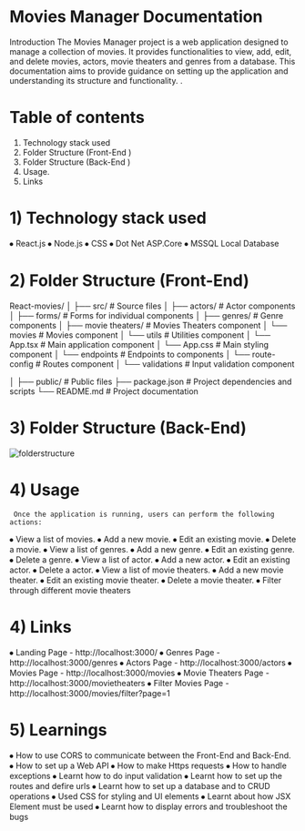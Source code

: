 # Movies Manager Documentation
Introduction
The Movies Manager project is a web application designed to manage a collection of movies. It provides functionalities to view, add, edit, and delete movies, actors, movie theaters and genres from a database. This documentation aims to provide guidance on setting up the application and understanding its structure and functionality.
.
# Table of contents
1.	Technology stack used
2.	Folder Structure (Front-End )
3.	Folder Structure (Back-End )
4.	Usage.
5.	Links

# 1)  Technology stack used
⦁	React.js
⦁	Node.js
⦁	CSS
⦁	Dot Net ASP.Core
⦁	MSSQL Local Database

# 2)  Folder Structure (Front-End)
React-movies/
│
├── src/                 # Source files
│   ├── actors/      	# Actor components
│   ├── forms/          	 # Forms for individual components
│   ├── genres/         	 # Genre components
│   ├── movie theaters/        # Movies Theaters component
│   └── movies			# Movies component
│   └── utils             		# Utilities component
│   └── App.tsx                      # Main application component
│   └── App.css                      # Main styling component
│   └── endpoints                      # Endpoints to components
│   └── route-config		# Routes component
│   └── validations                      # Input validation component

│
├── public/              # Public files
├── package.json         # Project dependencies and scripts
└── README.md            # Project documentation

# 3)  Folder Structure (Back-End)
 ![folderstructure](https://github.com/hitaishmd/training/assets/160744753/3eaf3e6f-5f27-46eb-bdda-f554cd55d8d7)


# 4) Usage
     Once the application is running, users can perform the following actions:
⦁	View a list of movies.
⦁	Add a new movie.
⦁	Edit an existing movie.
⦁	Delete a movie.
⦁	View a list of genres.
⦁	Add a new genre.
⦁	Edit an existing genre.
⦁	Delete a genre.
⦁	View a list of actor.
⦁	Add a new actor.
⦁	Edit an existing actor.
⦁	Delete a actor.
⦁	View a list of movie theaters.
⦁	Add a new movie theater.
⦁	Edit an existing movie theater.
⦁	Delete a movie theater.
⦁	Filter through different movie theaters

# 4)  Links
⦁	Landing Page - http://localhost:3000/
⦁	Genres Page - http://localhost:3000/genres
⦁	Actors Page - http://localhost:3000/actors
⦁	Movies Page - http://localhost:3000/movies
⦁	Movie Theaters Page - http://localhost:3000/movietheaters
⦁	Filter Movies Page - http://localhost:3000/movies/filter?page=1

# 5)  Learnings
⦁	How to use CORS to communicate between the  Front-End and Back-End.
⦁	How to set up a Web API
⦁	How to make Https requests
⦁	How to handle exceptions
⦁	Learnt how to do input validation
⦁	Learnt how to set up the routes and defire urls
⦁	Learnt how to set up a database and to CRUD operations
⦁	Used CSS for styling and UI elements
⦁	Learnt about how JSX Element must be used
⦁	Learnt how to display errors and troubleshoot the bugs




 
 
